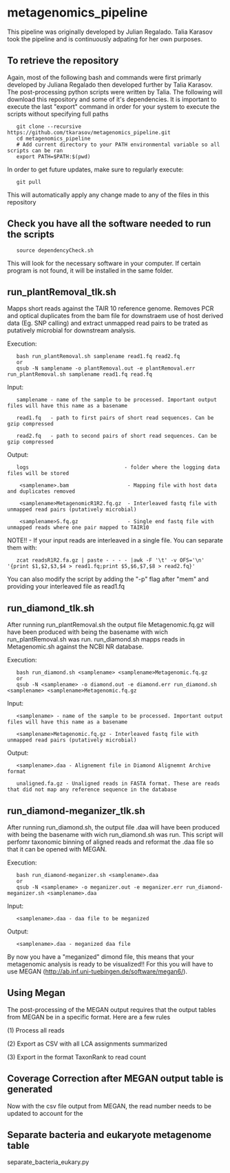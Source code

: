 # metagenomics_pipeline
This pipeline was originally developed by Julian Regalado. Talia Karasov took the pipeline and is continuously adpating for her own purposes.

## To retrieve the repository
Again, most of the following bash and commands were first primarly developed by Juliana Regalado then developed further by Talia Karasov. The post-processing python scripts were written by Talia.
The following will download this repository and some of it's dependencies. It is important to execute the last "export" command in order for your system to execute the scripts without specifying full paths 

       git clone --recursive https://github.com/tkarasov/metagenomics_pipeline.git
       cd metagenomics_pipeline
       # Add current directory to your PATH environmental variable so all scripts can be ran
       export PATH=$PATH:$(pwd)
In order to get future updates, make sure to regularly execute:

       git pull
       
This will automatically apply any change made to any of the files in this repository
       
## Check you have all the software needed to run the scripts

       source dependencyCheck.sh

This will look for the necessary software in your computer. If certain program is not found, it will be installed in the same folder.


## run_plantRemoval_tlk.sh

Mapps short reads against the TAIR 10 reference genome. Removes PCR and optical duplicates from the bam file for downstraem use of host derived data (Eg. SNP calling) and extract unmapped read pairs to be trated as putatively microbial for downstream analysis.

Execution:


       bash run_plantRemoval.sh samplename read1.fq read2.fq
       or
       qsub -N samplename -o plantRemoval.out -e plantRemoval.err run_plantRemoval.sh samplename read1.fq read.fq


Input: 

       samplename - name of the sample to be processed. Important output files will have this name as a basename
       
       read1.fq   - path to first pairs of short read sequences. Can be gzip compressed
       
       read2.fq   - path to second pairs of short read sequences. Can be gzip compressed
       
Output: 

       logs                               - folder where the logging data  files will be stored
        
        <samplename>.bam                   - Mapping file with host data and duplicates removed
        
        <samplename>MetagenomicR1R2.fq.gz  - Interleaved fastq file with unmapped read pairs (putatively microbial)
        
        <samplename>S.fq.gz                - Single end fastq file with unmapped reads where one pair mapped to TAIR10

NOTE!! - If your input reads are interleaved in a single file. You can separate them with:
       
       zcat readsR1R2.fa.gz | paste - - - - |awk -F '\t' -v OFS='\n' '{print $1,$2,$3,$4 > read1.fq;print $5,$6,$7,$8 > read2.fq}'
       
You can also modify the script by adding the "-p" flag after "mem" and providing your interleaved file as read1.fq

## run_diamond_tlk.sh
After running run_plantRemoval.sh the output file <samplename>Metagenomic.fq.gz will have been produced with <samplename> being the basename with wich run_plantRemoval.sh was run. run_diamond.sh mapps reads in <samplename>Metagenomic.sh against the NCBI NR database. 

Execution:

       bash run_diamond.sh <samplename> <samplename>Metagenomic.fq.gz
       or
       qsub -N <samplename> -o diamond.out -e diamond.err run_diamond.sh <samplename> <samplename>Metagenomic.fq.gz
       
Input:

       <samplename> - name of the sample to be processed. Important output files will have this name as a basename
       
       <samplename>Metagenomic.fq.gz - Interleaved fastq file with unmapped read pairs (putatively microbial)


Output:

       <samplename>.daa - Alignement file in Diamond Alignemnt Archive format

       unaligned.fa.gz - Unaligned reads in FASTA format. These are reads that did not map any reference sequence in the database


## run_diamond-meganizer_tlk.sh
After running run_diamond.sh, the output file <samplename>.daa will have been produced with <samplename> being the basename with wich run_diamond.sh was run. This script will perfomr taxonomic binning of aligned reads and reformat the .daa file so that it can be opened with MEGAN.
       
Execution:

       bash run_diamond-meganizer.sh <samplename>.daa
       or
       qsub -N <samplename> -o meganizer.out -e meganizer.err run_diamond-meganizer.sh <samplename>.daa
       
Input:

       <samplename>.daa - daa file to be meganized

Output:

       <samplename>.daa - meganized daa file
       
       
By now you have a "meganized" dimond file, this means that your metagenomic analysis is ready to be visualized!! For this you will have to use MEGAN (http://ab.inf.uni-tuebingen.de/software/megan6/). 

## Using Megan
The post-processing of the MEGAN output requires that the output tables from MEGAN be in a specific format. Here are a few rules

(1) Process all reads

(2) Export as CSV with all LCA assignments summarized

(3) Export in the format TaxonRank to read count

## Coverage Correction after MEGAN output table is generated

Now with the csv file output from MEGAN, the read number needs to be updated to account for the 

## Separate bacteria and eukaryote metagenome table
separate_bacteria_eukary.py








